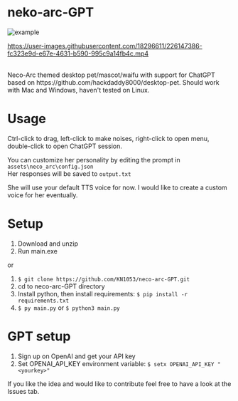 # neko-arc-GPT
![example](https://user-images.githubusercontent.com/18296611/226432416-eee1fe2b-94c1-4094-a3ba-173506b5b55d.gif)

https://user-images.githubusercontent.com/18296611/226147386-fc323e9d-e67e-4631-b590-995c9a14fb4c.mp4

<br>
Neco-Arc themed desktop pet/mascot/waifu with support for ChatGPT based on https://github.com/hackdaddy8000/desktop-pet. Should work with Mac and Windows, haven't tested on Linux.

# Usage
Ctrl-click to drag, left-click to make noises, right-click to open menu, double-click to open ChatGPT session.

You can customize her personality by editing the prompt in ```assets\neco_arc\config.json```
<br>
Her responses will be saved to ```output.txt```

She will use your default TTS voice for now. I would like to create a custom voice for her eventually.

# Setup
1. Download and unzip
2. Run main.exe

or

1. ```$ git clone https://github.com/KN1053/neco-arc-GPT.git```
2. cd to neco-arc-GPT directory
3. Install python, then install requirements: ```$ pip install -r requirements.txt```
4. ```$ py main.py``` or ```$ python3 main.py```

# GPT setup
1. Sign up on OpenAI and get your API key
2. Set OPENAI_API_KEY environment variable: ```$ setx OPENAI_API_KEY "<yourkey>"```

If you like the idea and would like to contribute feel free to have a look at the Issues tab.
